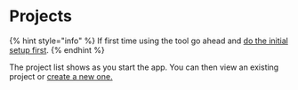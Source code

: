 # Projects

{% hint style="info" %}
If first time using the tool go ahead and [do the initial setup first](../setup.md).
{% endhint %}

The project list shows as you start the app. You can then view an existing project or [create a new one.](create-a-new-project.md)

